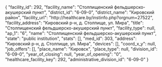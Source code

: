 {
    "facility_id": 292,
    "facility_name": "Столпищенский фельдшерско-акушерский пункт",
    "district_id": "6-09-0",
    "district_name": "Кировский район",
    "facility_url": "http:\/\/healthcare.by\/instinfo.php?orgnum=27522",
    "facility_address": "Кировский р-н, д. Столпище, ул. Мира",
    "title": "Столпищенский фельдшерско-акушерский пункт",
    "facility_type": null,
    "ap_1": "6",
    "name": "Столпищенский фельдшерско-акушерский пункт",
    "state": "public institution",
    "stats": [],
    "med_id": 303,
    "address": "Кировский р-н, д. Столпище, ул. Мира",
    "devices": [],
    "coord_x_y": null,
    "job_offers": [],
    "place_name": "Кировск",
    "place_type": null,
    "division_id": "6-09-0",
    "year_of_closing": null,
    "year_of_opening": "0",
    "healthcare_facility_key": 292,
    "administrative_division_id": "6-09-0"
}